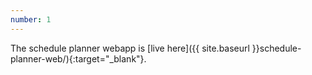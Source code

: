 ```yaml
---
number: 1
---
```

The schedule planner webapp is [live here]({{ site.baseurl }}schedule-planner-web/){:target="_blank"}.
